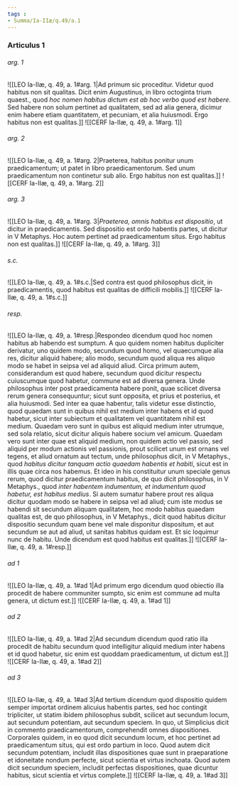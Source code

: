```yaml
---
tags : 
- Summa/Ia-IIæ/q.49/a.1
---
```


### Articulus 1

###### arg. 1
![[LEO Ia-IIæ, q. 49, a. 1#arg. 1|Ad primum sic proceditur. Videtur quod habitus non sit qualitas. Dicit enim Augustinus, in libro octoginta trium quaest., quod *hoc nomen habitus dictum est ab hoc verbo quod est habere*. Sed habere non solum pertinet ad qualitatem, sed ad alia genera, dicimur enim habere etiam quantitatem, et pecuniam, et alia huiusmodi. Ergo habitus non est qualitas.]]
![[CERF Ia-IIæ, q. 49, a. 1#arg. 1]]

###### arg. 2
![[LEO Ia-IIæ, q. 49, a. 1#arg. 2|Praeterea, habitus ponitur unum praedicamentum; ut patet in libro praedicamentorum. Sed unum praedicamentum non continetur sub alio. Ergo habitus non est qualitas.]]
![[CERF Ia-IIæ, q. 49, a. 1#arg. 2]]

###### arg. 3
![[LEO Ia-IIæ, q. 49, a. 1#arg. 3|*Praeterea, omnis habitus est dispositio*, ut dicitur in praedicamentis. Sed dispositio est ordo habentis partes, ut dicitur in V Metaphys. Hoc autem pertinet ad praedicamentum situs. Ergo habitus non est qualitas.]]
![[CERF Ia-IIæ, q. 49, a. 1#arg. 3]]

###### s.c.
![[LEO Ia-IIæ, q. 49, a. 1#s.c.|Sed contra est quod philosophus dicit, in praedicamentis, quod habitus est qualitas de difficili mobilis.]]
![[CERF Ia-IIæ, q. 49, a. 1#s.c.]]

###### resp.
![[LEO Ia-IIæ, q. 49, a. 1#resp.|Respondeo dicendum quod hoc nomen habitus ab habendo est sumptum. A quo quidem nomen habitus dupliciter derivatur, uno quidem modo, secundum quod homo, vel quaecumque alia res, dicitur aliquid habere; alio modo, secundum quod aliqua res aliquo modo se habet in seipsa vel ad aliquid aliud. Circa primum autem, considerandum est quod habere, secundum quod dicitur respectu cuiuscumque quod habetur, commune est ad diversa genera. Unde philosophus inter post praedicamenta habere ponit, quae scilicet diversa rerum genera consequuntur; sicut sunt opposita, et prius et posterius, et alia huiusmodi. Sed inter ea quae habentur, talis videtur esse distinctio, quod quaedam sunt in quibus nihil est medium inter habens et id quod habetur, sicut inter subiectum et qualitatem vel quantitatem nihil est medium. Quaedam vero sunt in quibus est aliquid medium inter utrumque, sed sola relatio, sicut dicitur aliquis habere socium vel amicum. Quaedam vero sunt inter quae est aliquid medium, non quidem actio vel passio, sed aliquid per modum actionis vel passionis, prout scilicet unum est ornans vel tegens, et aliud ornatum aut tectum, unde philosophus dicit, in V Metaphys., quod *habitus dicitur tanquam actio quaedam habentis et habiti*, sicut est in illis quae circa nos habemus. Et ideo in his constituitur unum speciale genus rerum, quod dicitur praedicamentum habitus, de quo dicit philosophus, in V Metaphys., quod *inter habentem indumentum, et indumentum quod habetur, est habitus medius*. Si autem sumatur habere prout res aliqua dicitur quodam modo se habere in seipsa vel ad aliud; cum iste modus se habendi sit secundum aliquam qualitatem, hoc modo habitus quaedam qualitas est, de quo philosophus, in V Metaphys., dicit quod habitus dicitur dispositio secundum quam bene vel male disponitur dispositum, et aut secundum se aut ad aliud, ut sanitas habitus quidam est. Et sic loquimur nunc de habitu. Unde dicendum est quod habitus est qualitas.]]
![[CERF Ia-IIæ, q. 49, a. 1#resp.]]

###### ad 1
![[LEO Ia-IIæ, q. 49, a. 1#ad 1|Ad primum ergo dicendum quod obiectio illa procedit de habere communiter sumpto, sic enim est commune ad multa genera, ut dictum est.]]
![[CERF Ia-IIæ, q. 49, a. 1#ad 1]]

###### ad 2
![[LEO Ia-IIæ, q. 49, a. 1#ad 2|Ad secundum dicendum quod ratio illa procedit de habitu secundum quod intelligitur aliquid medium inter habens et id quod habetur, sic enim est quoddam praedicamentum, ut dictum est.]]
![[CERF Ia-IIæ, q. 49, a. 1#ad 2]]

###### ad 3
![[LEO Ia-IIæ, q. 49, a. 1#ad 3|Ad tertium dicendum quod dispositio quidem semper importat ordinem alicuius habentis partes, sed hoc contingit tripliciter, ut statim ibidem philosophus subdit, scilicet aut secundum locum, aut secundum potentiam, aut secundum speciem. In quo, ut Simplicius dicit in commento praedicamentorum, comprehendit omnes dispositiones. Corporales quidem, in eo quod dicit secundum locum, et hoc pertinet ad praedicamentum situs, qui est ordo partium in loco. Quod autem dicit secundum potentiam, includit illas dispositiones quae sunt in praeparatione et idoneitate nondum perfecte, sicut scientia et virtus inchoata. Quod autem dicit secundum speciem, includit perfectas dispositiones, quae dicuntur habitus, sicut scientia et virtus complete.]]
![[CERF Ia-IIæ, q. 49, a. 1#ad 3]]

